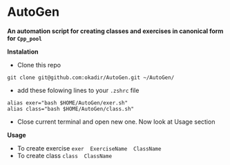 # AutoGen


**An automation script for creating classes and exercises in canonical form for `Cpp_pool`**



**Instalation**

- Clone this repo

```shell
git clone git@github.com:okadir/AutoGen.git ~/AutoGen/
```
- add these folowing lines to your `.zshrc` file

```shell
alias exer="bash $HOME/AutoGen/exer.sh"
alias class="bash $HOME/AutoGen/class.sh"
```
- Close current terminal and open new one.  Now look at Usage section

**Usage**

-  To create exercise `exer  ExerciseName  ClassName`
-  To create class `class  ClassName`
